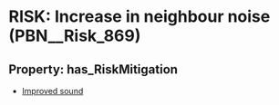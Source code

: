 # RISK: __Increase in neighbour noise__ (PBN__Risk_869)

## Property: has_RiskMitigation

* [Improved sound](PBN__RiskMitigation_1192)

